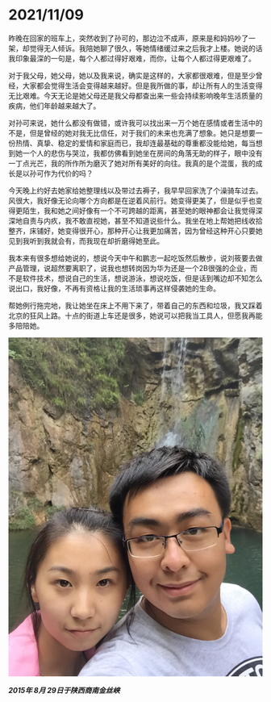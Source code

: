 # 2021/11/09

昨晚在回家的班车上，突然收到了孙可的，那边泣不成声，原来是和妈妈吵了一架，却觉得无人倾诉。我陪她聊了很久，等她情绪缓过来之后我才上楼。她说的话我印象最深的一句是，每个人都过得好艰难，而你，让每个人都过得更艰难了。

对于我父母，她父母，她以及我来说，确实是这样的，大家都很艰难，但是至少曾经，大家都会觉得生活会变得越来越好。但是我所做的事，却让所有人的生活变得无比艰难。今天无论是她父母还是我父母都查出来一些会持续影响晚年生活质量的疾病，他们年龄越来越大了。

对孙可来说，她什么都没有做错，或许我可以找出来一万个她在感情或者生活中的不是，但是曾经的她对我无比信任，对于我们的未来也充满了想象。她只是想要一份热情、真挚、稳定的爱情和家庭而已，我却连最基础的尊重都没能给她，每当想到她一个人的悲伤与哭泣，我都仿佛看到她坐在房间的角落无助的样子，眼中没有一丁点光芒，我的所作所为磨灭了她对所有美好的向往。我真的是个混蛋，我的成长是以孙可作为代价的吗？

今天晚上约好去她家给她整理线以及带过去褥子，我早早回家洗了个澡骑车过去。风很大，我好像无论向哪个方向都是在逆着风前行。她变得更美了，但是似乎也变得更陌生，我和她之间好像有一个不可跨越的距离，甚至她的眼神都会让我觉得深深地自责与内疚，我不敢直视她，甚至不知道说些什么。我坐在地上帮她把线收拾整齐，床铺好，她变得很开心，那种开心让我更加痛苦，因为曾经这种开心只要她见到我听到我就会有，而我现在却折磨得她至此。

我本来有很多想给她说的，想说今天中午和鹏志一起吃饭然后散步，说刘筱要去做产品管理，说超然要离职了，说我也想转岗因为华为还是一个2B很强的企业，而不是软件技术，想说自己的生活，想说游泳，想说吃饭，但是话到嘴边却不知怎么说出口，我好像，不再有资格让我的生活琐事再这样侵袭她的生命。

帮她例行拖完地，我让她坐在床上不用下来了，带着自己的东西和垃圾，我又踩着北京的狂风上路。十点的街道上车还是很多，她说可以把我当工具人，但愿我再能多陪陪她。

![2015年8月29日于陕西商南金丝峡](../images/2015年8月29日于陕西商南金丝峡.jpg)

___2015年 8月 29日于陕西商南金丝峡___